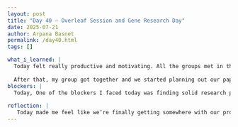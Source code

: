 ```yaml
---
layout: post
title: "Day 40 – Overleaf Session and Gene Research Day"
date: 2025-07-21
author: Arpana Basnet
permalink: /day40.html
tags: []

what_i_learned: |
  Today felt really productive and motivating. All the groups met in the Business Building, and it was nice being in a space where everyone was focused and working toward the same goal. Michael showed us how to use Overleaf to start putting our paper together, and even though I’d never used it before, he explained it in a way that made it easy to follow. I liked how it helped us stay organized and work together on one document without things getting messy.
  
  After that, my group got together and we started planning out our paper. We talked about who would do what, and I decided to start looking into our top 10 genes. I spent time researching them and trying to find papers that could help us understand their roles better—especially in cancer. It actually made me more interested in our project because I could see the real science behind what we’re doing. Overall, today felt like a turning point. We’re finally pulling everything together, and I’m excited to see how far we can take it.
blockers: |
  Today, One of the blockers I faced today was finding solid research papers that mentioned all or most of our top 10 genes together. Most of the studies only focused on one or two at a time, which made it harder to connect everything for the discussion section. It also took a while to understand the biological roles of some genes since I don’t come from a strong biology background. 
  
reflection: |
   Today made me feel like we’re finally getting somewhere with our project. Being in the Business Building with all the other groups helped me stay focused, and learning how to use Overleaf made the writing part feel less confusing. It was also the first time I really started looking into our top 10 genes, and even though it was a bit hard at first, it made the project feel more real and interesting. I realized how important it is to understand the background of what we’re working on. 
---
```














